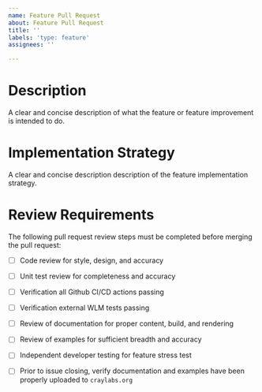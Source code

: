 ```yaml
---
name: Feature Pull Request
about: Feature Pull Request
title: ''
labels: 'type: feature'
assignees: ''

---
```


# Description
A clear and concise description of what the feature or feature improvement is intended to do.

# Implementation Strategy
A clear and concise description description of the feature implementation strategy.

# Review Requirements
The following pull request review steps must be completed before merging the pull request:

 - [ ] Code review for style, design, and accuracy
 - [ ] Unit test review for completeness and accuracy
 - [ ] Verification all Github CI/CD actions passing
 - [ ] Verification external WLM tests passing
 - [ ] Review of documentation for proper content, build, and rendering
  - [ ] Review of examples for sufficient breadth and accuracy
  - [ ] Independent developer testing for feature stress test
  - [ ] Prior to issue closing, verify documentation and examples have been properly uploaded to ``craylabs.org``







